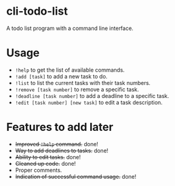 # cli-todo-list
A todo list program with a command line interface.


# Usage
* `!help` to get the list of available commands.
* `!add [task]` to add a new task to do.
* `!list` to list the current tasks with their task numbers.
* `!remove [task number]` to remove a specific task.
* `!deadline [task number]` to add a deadline to a specific task.
* `!edit [task number] [new task]` to edit a task description.

# Features to add later
* ~~Improved `!help` command.~~ done!
* ~~Way to add deadlines to tasks.~~ done!
* ~~Ability to edit tasks.~~ done!
* ~~Cleaned up code.~~ done!
* Proper comments.
* ~~Indication of successful command usage.~~ done!
